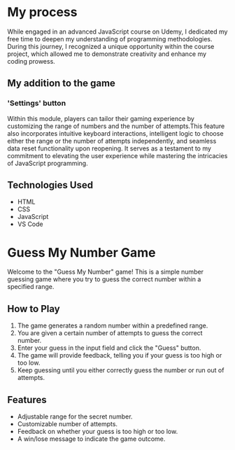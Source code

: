 # My process

While engaged in an advanced JavaScript course on Udemy, I dedicated my free time to deepen my understanding of programming methodologies. During this journey, I recognized a unique opportunity within the course project, which allowed me to demonstrate creativity and enhance my coding prowess.

## My addition to the game

### 'Settings' button
Within this module, players can tailor their gaming experience by customizing the range of numbers and the number of attempts.This feature also incorporates intuitive keyboard interactions, intelligent logic to choose either the range or the number of attempts independently, and seamless data reset functionality upon reopening. It serves as a testament to my commitment to elevating the user experience while mastering the intricacies of JavaScript programming.

## Technologies Used

- HTML
- CSS
- JavaScript
- VS Code

# Guess My Number Game

Welcome to the "Guess My Number" game! This is a simple number guessing game where you try to guess the correct number within a specified range.


## How to Play

1. The game generates a random number within a predefined range.
2. You are given a certain number of attempts to guess the correct number.
3. Enter your guess in the input field and click the "Guess" button.
4. The game will provide feedback, telling you if your guess is too high or too low.
5. Keep guessing until you either correctly guess the number or run out of attempts.

## Features

- Adjustable range for the secret number.
- Customizable number of attempts.
- Feedback on whether your guess is too high or too low.
- A win/lose message to indicate the game outcome.